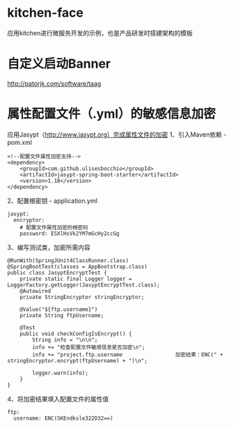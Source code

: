 # kitchen-face
应用kitchen进行微服务开发的示例，也是产品研发时搭建架构的模板

# 自定义启动Banner
http://patorjk.com/software/taag

# 属性配置文件（.yml）的敏感信息加密
应用Jasypt（http://www.jasypt.org）完成属性文件的加密
1、引入Maven依赖 - pom.xml
```
<!--配置文件属性加密支持-->
<dependency>
    <groupId>com.github.ulisesbocchio</groupId>
    <artifactId>jasypt-spring-boot-starter</artifactId>
    <version>1.18</version>
</dependency>
```
2、配置根密钥 - application.yml
```
jasypt:
  encryptor:
    # 配置文件属性加密的根密码
    password: ESXlHsVk2YM7mGcHy2ccGg
```
3、编写测试类，加密所需内容
```
@RunWith(SpringJUnit4ClassRunner.class)
@SpringBootTest(classes = AppBootstrap.class)
public class JasyptEncryptTest {
    private static final Logger logger = LoggerFactory.getLogger(JasyptEncryptTest.class);
    @Autowired
    private StringEncryptor stringEncryptor;

    @Value("${ftp.username}")
    private String ftpUsername;

    @Test
    public void checkConfigIsEncrypt() {
        String info = "\n\n";
        info += "检查配置文件敏感信息是否加密\n";
        info += "project.ftp.username                 加密结果：ENC(" + stringEncryptor.encrypt(ftpUsername) + ")\n";
        
        logger.warn(info);
    }
}
```
4、将加密结果填入配置文件的属性值
```
ftp:
  username: ENC(SKEndksle322D32==)
```